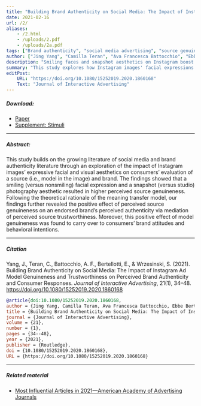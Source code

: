```yaml
---
title: "Building Brand Authenticity on Social Media: The Impact of Instagram Ad Model Genuineness and Trustworthiness on Perceived Brand Authenticity and Consumer Responses" 
date: 2021-02-16
url: /2/
aliases: 
    - /2.html
    - /uploads/2.pdf
    - /uploads/2a.pdf
tags: ["Brand authenticity", "social media advertising", "source genuineness", "source trustworthiness"]
author: ["Jing Yang", "Camilla Teran", "Ava Francesca Battocchio", "Ebbe Bertellotti", "Shannon Wrzesinski"]
description: "Smiling faces and snapshot aesthetics on Instagram boost perceived source genuineness, enhancing brand authenticity, trust, and consumer intentions."
summary: "This study explores how Instagram images' facial expressions and aesthetics affect consumers' evaluations. Smiling faces and snapshot aesthetics enhance perceived source genuineness, leading to greater brand authenticity and trust, positively impacting consumer attitudes and intentions."
editPost:
    URL: "https://doi.org/10.1080/15252019.2020.1860168"
    Text: "Journal of Interactive Advertising"
---
```


##### Download:

- [Paper](/2.pdf)
- [Supplement: Stimuli](/2a.pdf)

---

##### Abstract:

This study builds on the growing literature of social media and brand authenticity literature through an exploration of the impact of Instagram images’ expressive facial and visual aesthetics on consumers’ evaluation of a source (i.e., model in the image) and brand. The findings showed that a smiling (versus nonsmiling) facial expression and a snapshot (versus studio) photography aesthetic resulted in higher perceived source genuineness. Following the theoretical rationale of the meaning transfer model, our findings further revealed the positive effect of perceived source genuineness on an endorsed brand’s perceived authenticity via mediation of perceived source trustworthiness. Moreover, this positive effect of model genuineness was found to carry over to consumers’ brand attitudes and behavioral intentions.


---

##### Citation

Yang, J., Teran, C., Battocchio, A. F., Bertellotti, E., & Wrzesinski, S. (2021). Building Brand Authenticity on Social Media: The Impact of Instagram Ad Model Genuineness and Trustworthiness on Perceived Brand Authenticity and Consumer Responses. *Journal of Interactive Advertising*, 21(1), 34–48. https://doi.org/10.1080/15252019.2020.1860168

```BibTeX
@article{doi:10.1080/15252019.2020.1860168,
author = {Jing Yang, Camilla Teran, Ava Francesca Battocchio, Ebbe Bertellotti and Shannon Wrzesinski},
title = {Building Brand Authenticity on Social Media: The Impact of Instagram Ad Model Genuineness and Trustworthiness on Perceived Brand Authenticity and Consumer Responses},
journal = {Journal of Interactive Advertising},
volume = {21},
number = {1},
pages = {34--48},
year = {2021},
publisher = {Routledge},
doi = {10.1080/15252019.2020.1860168},
URL = {https://doi.org/10.1080/15252019.2020.1860168}
```

---

##### Related material

+ [Most Influential Articles in 2021—American Academy of Advertising Journals](https://www.tandfonline.com/journals/ujoa20/collections/AAA-Most-Influential-Articles-2021)
